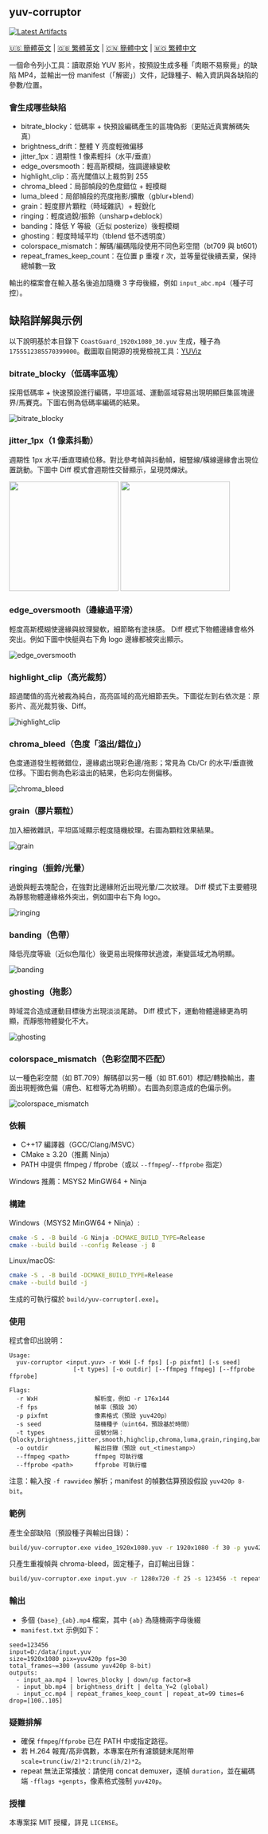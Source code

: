## yuv-corruptor  
[![Latest Artifacts](https://img.shields.io/badge/下載-最新構建-blue?style=flat-square&logo=github)](https://github.com/BoningZ/yuv-corruptor/actions/workflows/build-windows.yml)

[🇺🇸 簡體英文](README.en-US.md) | [🇬🇧 繁體英文](../../README.md) | [🇨🇳 簡體中文](README.zh-CN.md) | [🇲🇴 繁體中文](README.zh-Hant.md)

一個命令列小工具：讀取原始 YUV 影片，按預設生成多種「肉眼不易察覺」的缺陷 MP4，並輸出一份 manifest（「解密」）文件，記錄種子、輸入資訊與各缺陷的參數/位置。

### 會生成哪些缺陷
- bitrate_blocky：低碼率 + 快預設編碼產生的區塊偽影（更貼近真實解碼失真）
- brightness_drift：整體 Y 亮度輕微偏移
- jitter_1px：週期性 1 像素輕抖（水平/垂直）
- edge_oversmooth：輕高斯模糊，強調邊緣變軟
- highlight_clip：高光閾值以上裁剪到 255
- chroma_bleed：局部幀段的色度錯位 + 輕模糊
- luma_bleed：局部幀段的亮度拖影/擴散（gblur+blend）
- grain：輕度膠片顆粒（時域雜訊）+ 輕銳化
- ringing：輕度過銳/振鈴（unsharp+deblock）
- banding：降低 Y 等級（近似 posterize）後輕模糊
- ghosting：輕度時域平均（tblend 低不透明度）
- colorspace_mismatch：解碼/編碼階段使用不同色彩空間（bt709 與 bt601）
- repeat_frames_keep_count：在位置 p 重複 r 次，並等量從後續丟棄，保持總幀數一致

輸出的檔案會在輸入基名後追加隨機 3 字母後綴，例如 `input_abc.mp4`（種子可控）。

## 缺陷詳解與示例

以下說明基於本目錄下 `CoastGuard_1920x1080_30.yuv` 生成，種子為 `1755512385570399000`。截圖取自開源的視覺檢視工具：[YUViz](https://github.com/LokiW-03/YUViz)

### bitrate_blocky（低碼率區塊）
採用低碼率 + 快速預設進行編碼，平坦區域、運動區域容易出現明顯巨集區塊邊界/馬賽克。下圖右側為低碼率編碼的結果。

![bitrate_blocky](../../public/bitrate_blocky.png)

### jitter_1px（1 像素抖動）
週期性 1px 水平/垂直環繞位移。對比參考幀與抖動幀，細豎線/橫線邊緣會出現位置跳動。下圖中 Diff 模式會週期性交替顯示，呈現閃爍狀。

<img src="../../public/jitter_off.png" height="220" /> <img src="../../public/jitter_on.png" height="220" />

### edge_oversmooth（邊緣過平滑）
輕度高斯模糊使邊緣與紋理變軟，細節略有塗抹感。
Diff 模式下物體邊緣會格外突出。例如下圖中快艇與右下角 logo 邊緣都被突出顯示。

![edge_oversmooth](../../public/edge_smooth.png)

### highlight_clip（高光裁剪）
超過閾值的高光被裁為純白，高亮區域的高光細節丟失。下圖從左到右依次是：原影片、高光裁剪後、Diff。

![highlight_clip](../../public/highlight_clip.png)

### chroma_bleed（色度「溢出/錯位」）
色度通道發生輕微錯位，邊緣處出現彩色邊/拖影；常見為 Cb/Cr 的水平/垂直微位移。下圖右側為色彩溢出的結果，色彩向左側偏移。

![chroma_bleed](../../public/chroma_bleeding.png)

### grain（膠片顆粒）
加入細微雜訊，平坦區域顯示輕度隨機紋理。右圖為顆粒效果結果。

![grain](../../public/grain.png)

### ringing（振鈴/光暈）
過銳與輕去塊配合，在強對比邊緣附近出現光暈/二次紋理。
Diff 模式下主要體現為靜態物體邊緣格外突出，例如圖中右下角 logo。

![ringing](../../public/ringing.png)

### banding（色帶）
降低亮度等級（近似色階化）後更易出現條帶狀過渡，漸變區域尤為明顯。

![banding](../../public/banding.png)

### ghosting（拖影）
時域混合造成運動目標後方出現淡淡尾跡。
Diff 模式下，運動物體邊緣更為明顯，而靜態物體變化不大。

![ghosting](../../public/ghosting.png)

### colorspace_mismatch（色彩空間不匹配）
以一種色彩空間（如 BT.709）解碼卻以另一種（如 BT.601）標記/轉換輸出，畫面出現輕微色偏（膚色、紅橙等尤為明顯）。右圖為刻意造成的色偏示例。

![colorspace_mismatch](../../public/colourspace.png)

### 依賴
- C++17 編譯器（GCC/Clang/MSVC）
- CMake ≥ 3.20（推薦 Ninja）
- PATH 中提供 ffmpeg / ffprobe（或以 `--ffmpeg`/`--ffprobe` 指定）

Windows 推薦：MSYS2 MinGW64 + Ninja

### 構建
Windows（MSYS2 MinGW64 + Ninja）:
```bash
cmake -S . -B build -G Ninja -DCMAKE_BUILD_TYPE=Release
cmake --build build --config Release -j 8
```

Linux/macOS:
```bash
cmake -S . -B build -DCMAKE_BUILD_TYPE=Release
cmake --build build -j
```

生成的可執行檔於 `build/yuv-corruptor[.exe]`。

### 使用
程式會印出說明：
```
Usage:
  yuv-corruptor <input.yuv> -r WxH [-f fps] [-p pixfmt] [-s seed]
                  [-t types] [-o outdir] [--ffmpeg ffmpeg] [--ffprobe ffprobe]

Flags:
  -r WxH                解析度，例如 -r 176x144
  -f fps                幀率（預設 30）
  -p pixfmt             像素格式（預設 yuv420p）
  -s seed               隨機種子（uint64，預設基於時間）
  -t types              逗號分隔：{blocky,brightness,jitter,smooth,highclip,chroma,luma,grain,ringing,banding,ghosting,colorspace,repeat,all}
  -o outdir             輸出目錄（預設 out_<timestamp>）
  --ffmpeg <path>       ffmpeg 可執行檔
  --ffprobe <path>      ffprobe 可執行檔
```

注意：輸入按 `-f rawvideo` 解析；manifest 的幀數估算預設假設 `yuv420p 8-bit`。

### 範例
產生全部缺陷（預設種子與輸出目錄）：
```bash
build/yuv-corruptor.exe video_1920x1080.yuv -r 1920x1080 -f 30 -p yuv420p
```

只產生重複幀與 chroma-bleed，固定種子，自訂輸出目錄：
```bash
build/yuv-corruptor.exe input.yuv -r 1280x720 -f 25 -s 123456 -t repeat,chroma -o out_test
```

### 輸出
- 多個 `{base}_{ab}.mp4` 檔案，其中 `{ab}` 為隨機兩字母後綴
- `manifest.txt` 示例如下：
```
seed=123456
input=D:/data/input.yuv
size=1920x1080 pix=yuv420p fps=30
total_frames~=300 (assume yuv420p 8-bit)
outputs:
  - input_aa.mp4 | lowres_blocky | down/up factor=8
  - input_bb.mp4 | brightness_drift | delta_Y=2 (global)
  - input_cc.mp4 | repeat_frames_keep_count | repeat_at=99 times=6 drop=[100..105]
```

### 疑難排解
- 確保 `ffmpeg`/`ffprobe` 已在 PATH 中或指定路徑。
- 若 H.264 報寬/高非偶數，本專案在所有濾鏡鏈末尾附帶 `scale=trunc(iw/2)*2:trunc(ih/2)*2`。
- repeat 無法正常播放：請使用 concat demuxer，逐幀 `duration`，並在編碼端 `-fflags +genpts`，像素格式強制 `yuv420p`。

### 授權
本專案採 MIT 授權，詳見 `LICENSE`。



